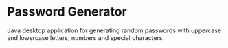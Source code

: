 # Password Generator
Java desktop application for generating random passwords with uppercase and lowercase letters, numbers and special characters.